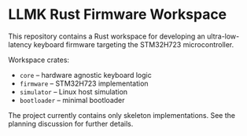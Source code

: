 # LLMK Rust Firmware Workspace

This repository contains a Rust workspace for developing an ultra-low-latency keyboard firmware targeting the STM32H723 microcontroller.  

Workspace crates:

- `core` – hardware agnostic keyboard logic
- `firmware` – STM32H723 implementation
- `simulator` – Linux host simulation
- `bootloader` – minimal bootloader

The project currently contains only skeleton implementations.  See the planning discussion for further details.
